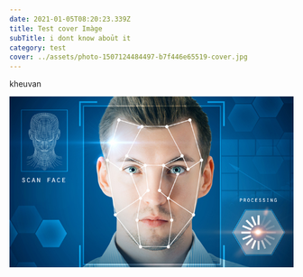 ```yaml
---
date: 2021-01-05T08:20:23.339Z
title: Test cover Imàge
subTitle: i dont know aboủt it
category: test
cover: ../assets/photo-1507124484497-b7f446e65519-cover.jpg
---
```

kheuvan

![](../assets/facial.jpg)